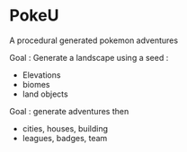 # PokeU
A procedural generated pokemon adventures

Goal : Generate a landscape using a seed :
- Elevations
- biomes
- land objects

Goal : generate adventures then
- cities, houses, building
- leagues, badges, team
